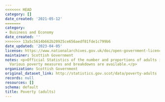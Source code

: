 ```yaml
---
<<<<<<< HEAD
category: []
date_created: '2021-05-12'
=======
category:
- Business and Economy
date_created: ''
>>>>>>> 13a5c5614b662b20925ce656aedf81fde1c799b6
date_updated: '2023-04-05'
license: https://www.nationalarchives.gov.uk/doc/open-government-licence/version/3/
maintainer: Scottish Government
notes: <p>Official Statistics of the number and proportions of adults in poverty.
  Various poverty measures and breakdowns are available.</p>
organization: Scottish Government
original_dataset_link: http://statistics.gov.scot/data/poverty-adults
records: null
resources: []
schema: default
title: Poverty (adults)
---
```

